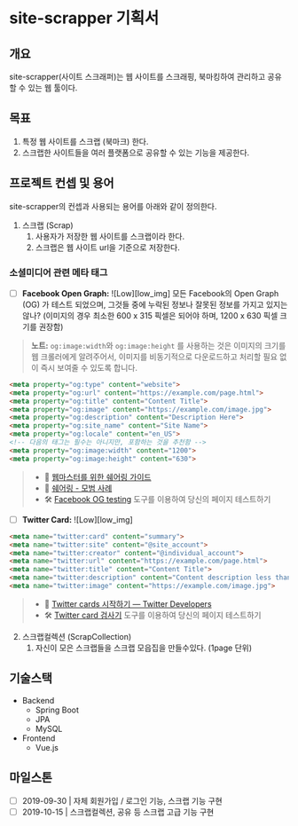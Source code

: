# site-scrapper 기획서

## 개요
site-scrapper(사이트 스크래퍼)는 웹 사이트를 스크래핑, 북마킹하여 관리하고 공유할 수 있는 웹 툴이다.

## 목표
1. 특정 웹 사이트를 스크랩 (북마크) 한다.
2. 스크랩한 사이트들을 여러 플랫폼으로 공유할 수 있는 기능을 제공한다.

## 프로젝트 컨셉 및 용어
site-scrapper의 컨셉과 사용되는 용어를 아래와 같이 정의한다.

1. 스크랩 (Scrap)
    1. 사용자가 저장한 웹 사이트를 스크랩이라 한다.
    2. 스크랩은 웹 사이트 url을 기준으로 저장한다.

### 소셜미디어 관련 메타 태그

* [ ] **Facebook Open Graph:** ![Low][low_img] 모든 Facebook의 Open Graph (OG) 가 테스트 되었으며, 그것들 중에 누락된 정보나 잘못된 정보를 가지고 있지는 않나? (이미지의 경우 최소한 600 x 315 픽셀은 되어야 하며, 1200 x 630 픽셀 크기를 권장함)

> **노트:** `og:image:width`와 `og:image:height` 를 사용하는 것은 이미지의 크기를 웹 크롤러에게 알려주어서, 이미지를 비동기적으로 다운로드하고 처리할 필요 없이 즉시 보여줄 수 있도록 합니다.

```html
<meta property="og:type" content="website">
<meta property="og:url" content="https://example.com/page.html">
<meta property="og:title" content="Content Title">
<meta property="og:image" content="https://example.com/image.jpg">
<meta property="og:description" content="Description Here">
<meta property="og:site_name" content="Site Name">
<meta property="og:locale" content="en_US">
<!-- 다음의 태그는 필수는 아니지만, 포함하는 것을 추천함 -->
<meta property="og:image:width" content="1200">
<meta property="og:image:height" content="630">
```

> * 📖 [웹마스터를 위한 쉐어링 가이드](https://developers.facebook.com/docs/sharing/webmasters/)
> * 📖 [쉐어링 - 모범 사례](https://developers.facebook.com/docs/sharing/best-practices/)
> * 🛠 [Facebook OG testing](https://developers.facebook.com/tools/debug/) 도구를 이용하여 당신의 페이지 테스트하기

* [ ] **Twitter Card:** ![Low][low_img]

```html
<meta name="twitter:card" content="summary">
<meta name="twitter:site" content="@site_account">
<meta name="twitter:creator" content="@individual_account">
<meta name="twitter:url" content="https://example.com/page.html">
<meta name="twitter:title" content="Content Title">
<meta name="twitter:description" content="Content description less than 200 characters">
<meta name="twitter:image" content="https://example.com/image.jpg">
```

> * 📖 [Twitter cards 시작하기 — Twitter Developers](https://developer.twitter.com/en/docs/tweets/optimize-with-cards/guides/getting-started)
> * 🛠 [Twitter card 검사기](https://cards-dev.twitter.com/validator) 도구를 이용하여 당신의 페이지 테스트하기

2. 스크랩컬렉션 (ScrapCollection)
    1. 자신이 모은 스크랩들을 스크랩 모읍집을 만들수있다. (1page 단위)

## 기술스택
- Backend
    - Spring Boot
    - JPA
    - MySQL
- Frontend
    - Vue.js

## 마일스톤
- [ ] 2019-09-30 | 자체 회원가입 / 로그인 기능, 스크랩 기능 구현
- [ ] 2019-10-15 | 스크랩컬렉션, 공유 등 스크랩 고급 기능 구현

